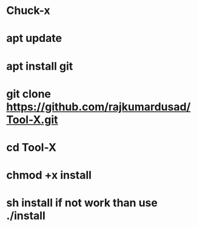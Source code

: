 # Chuck-x

 

 
# apt update
# apt install git
# git clone https://github.com/rajkumardusad/Tool-X.git
# cd Tool-X
# chmod +x install
# sh install if not work than use ./install

